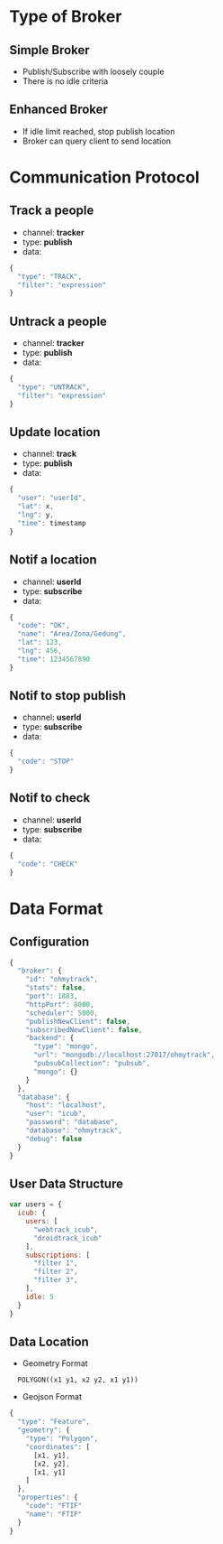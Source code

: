 <!-- Type of Broker {{{ -->
# Type of Broker

## Simple Broker
  * Publish/Subscribe with loosely couple
  * There is no idle criteria

## Enhanced Broker
  * If idle limit reached, stop publish location
  * Broker can query client to send location
<!-- }}} Type of Broker -->

<!-- Communication Protocol {{{ -->
# Communication Protocol
## Track a people
* channel: **tracker**
* type: **publish**
* data:

```javascript
{
  "type": "TRACK",
  "filter": "expression"
}
```

## Untrack a people
* channel: **tracker**
* type: **publish**
* data:

```javascript
{
  "type": "UNTRACK",
  "filter": "expression"
}
```
<!-- }}} Communication Protocol -->

<!-- Update Location {{{ -->
## Update location
* channel: **track**
* type: **publish**
* data:

```javascript
{
  "user": "userId",
  "lat": x,
  "lng": y,
  "time": timestamp
}
```
<!-- }}} Update Location -->

<!-- Notification {{{ -->
## Notif a location
* channel: **userId**
* type: **subscribe**
* data:

```javascript
{
  "code": "OK",
  "name": "Area/Zona/Gedung",
  "lat": 123,
  "lng": 456,
  "time": 1234567890
}
```

## Notif to stop publish
* channel: **userId**
* type: **subscribe**
* data:

```javascript
{
  "code": "STOP"
}
```

## Notif to check
* channel: **userId**
* type: **subscribe**
* data:

```javascript
{
  "code": "CHECK"
}
```
<!-- }}} Notification -->

<!-- Data Format {{{ -->
# Data Format

## Configuration

```javascript
{
  "broker": {
    "id": "ohmytrack",
    "stats": false,
    "port": 1883,
    "httpPort": 8000,
    "scheduler": 5000,
    "publishNewClient": false,
    "subscribedNewClient": false,
    "backend": {
      "type": "mongo",
      "url": "mongodb://localhost:27017/ohmytrack",
      "pubsubCollection": "pubsub",
      "mongo": {}
    }
  },
  "database": {
    "host": "localhost",
    "user": "icub",
    "password": "database",
    "database": "ohmytrack",
    "debug": false
  }
}
```

## User Data Structure

```javascript
var users = {
  icub: {
    users: [
      "webtrack_icub",
      "droidtrack_icub"
    ],
    subscriptions: [
      "filter 1",
      "filter 2",
      "filter 3",
    ],
    idle: 5
  }
}
```

## Data Location

* Geometry Format

```
  POLYGON((x1 y1, x2 y2, x1 y1))
```

* Geojson Format

```javascript
{
  "type": "Feature",
  "geometry": {
    "type": "Polygon",
    "coordinates": [
      [x1, y1],
      [x2, y2],
      [x1, y1]
    ]
  },
  "properties": {
    "code": "FTIF"
    "name": "FTIF"
  }
}
```
<!-- }}} Data Format -->
